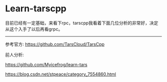 # Learn-tarscpp

目前已经有一定基础，来看下rpc，tarscpp我看着下面几位分析的非常好，决定从这个入手了以后再看grpc。

---

参考官方: https://github.com/TarsCloud/TarsCpp

前人分析: 

https://github.com/Myicefrog/learn-tars

https://blog.csdn.net/stpeace/category_7554860.html
